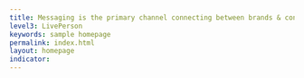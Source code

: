 ```yaml
---
title: Messaging is the primary channel connecting between brands & consumers
level3: LivePerson
keywords: sample homepage
permalink: index.html
layout: homepage
indicator:
---
```

